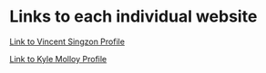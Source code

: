 

<html>

<head>
  <title> Group Assignment website </title>
</head>
   <body>

  <h1> Links to each individual website </h1>
  
  <a href="https://vincentsingzon.github.io/myprofile/">Link to Vincent Singzon Profile</a>
  
  <a href="https://kgm95.github.io/My-Profile/">Link to Kyle Molloy Profile</a>

  </body>


  </html> 
